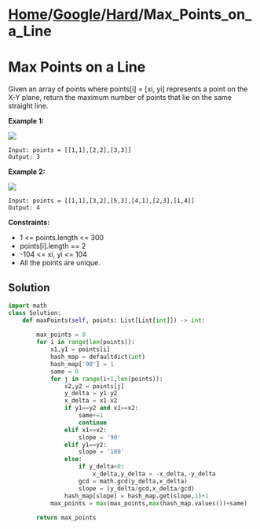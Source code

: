 # [Home](./../..)/[Google](./..)/[Hard](./)/Max_Points_on_a_Line
<h1>Max Points on a Line</h1>

<p>
Given an array of points where points[i] = [xi, yi] represents a point on the X-Y plane, return the maximum number of points that lie on the same straight line.
</p>

<b>Example 1:</b>

<img src="https://assets.leetcode.com/uploads/2021/02/25/plane1.jpg">

    Input: points = [[1,1],[2,2],[3,3]]
    Output: 3
    
<b>Example 2:</b>

<img src="https://assets.leetcode.com/uploads/2021/02/25/plane2.jpg">

    Input: points = [[1,1],[3,2],[5,3],[4,1],[2,3],[1,4]]
    Output: 4

<b>Constraints:</b>

- 1 <= points.length <= 300
- points[i].length == 2
- -104 <= xi, yi <= 104
- All the points are unique.

<h2>Solution</h2>

```python
import math
class Solution:
    def maxPoints(self, points: List[List[int]]) -> int:
        
        max_points = 0
        for i in range(len(points)):
            x1,y1 = points[i]
            hash_map = defaultdict(int)
            hash_map['90'] = 1
            same = 0
            for j in range(i+1,len(points)):
                x2,y2 = points[j]
                y_delta = y1-y2
                x_delta = x1-x2
                if y1==y2 and x1==x2:
                    same+=1
                    continue
                elif x1==x2:
                    slope = '90'
                elif y1==y2:
                    slope = '180'
                else:
                    if y_delta<0:
                        x_delta,y_delta = -x_delta,-y_delta
                    gcd = math.gcd(y_delta,x_delta)
                    slope = (y_delta/gcd,x_delta/gcd)
                hash_map[slope] = hash_map.get(slope,1)+1
            max_points = max(max_points,max(hash_map.values())+same)
       
        return max_points
```
